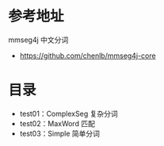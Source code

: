 # 参考地址
mmseg4j 中文分词
- https://github.com/chenlb/mmseg4j-core

# 目录
- test01：ComplexSeg 复杂分词
- test02：MaxWord 匹配
- test03：Simple 简单分词